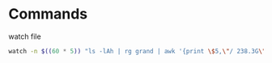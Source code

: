# Commands
watch file
```bash
watch -n $((60 * 5)) "ls -lAh | rg grand | awk '{print \$5,\"/ 238.3G\", \"\\t\", \$9}'"
```